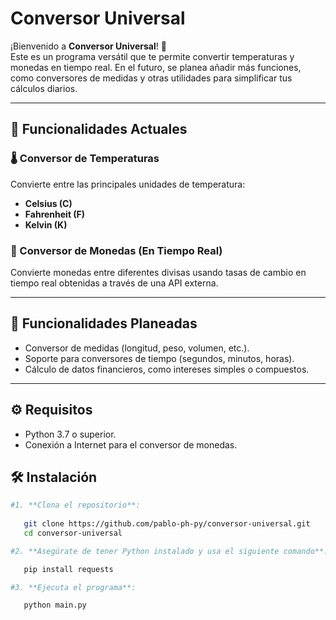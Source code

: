 # Conversor Universal

¡Bienvenido a **Conversor Universal**! 🎉  
Este es un programa versátil que te permite convertir temperaturas y monedas en tiempo real. En el futuro, se planea añadir más funciones, como conversores de medidas y otras utilidades para simplificar tus cálculos diarios.  

---

## 🚀 Funcionalidades Actuales

### 🌡️ Conversor de Temperaturas
Convierte entre las principales unidades de temperatura:  
- **Celsius (C)**  
- **Fahrenheit (F)**  
- **Kelvin (K)**  

### 💱 Conversor de Monedas (En Tiempo Real)
Convierte monedas entre diferentes divisas usando tasas de cambio en tiempo real obtenidas a través de una API externa.  

---

## 🔮 Funcionalidades Planeadas
- Conversor de medidas (longitud, peso, volumen, etc.).  
- Soporte para conversores de tiempo (segundos, minutos, horas).  
- Cálculo de datos financieros, como intereses simples o compuestos.  

---
## ⚙️ Requisitos

- Python 3.7 o superior.
- Conexión a Internet para el conversor de monedas.


## 🛠️ Instalación
```bash
#1. **Clona el repositorio**:
   
   git clone https://github.com/pablo-ph-py/conversor-universal.git
   cd conversor-universal

#2. **Asegúrate de tener Python instalado y usa el siguiente comando**:

   pip install requests

#3. **Ejecuta el programa**:

   python main.py

